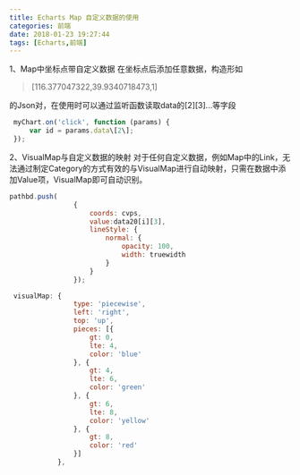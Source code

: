 ```yaml
---
title: Echarts Map 自定义数据的使用
categories: 前端
date: 2018-01-23 19:27:44
tags: [Echarts,前端]
---
```


1、Map中坐标点带自定义数据 在坐标点后添加任意数据，构造形如

>[116.377047322,39.9340718473,1]

的Json对，在使用时可以通过监听函数读取data的[2][3]...等字段
```javascript
 myChart.on('click', function (params) {
     var id = params.data\[2\];
 });
```
2、VisualMap与自定义数据的映射 对于任何自定义数据，例如Map中的Link，无法通过制定Category的方式有效的与VisualMap进行自动映射，只需在数据中添加Value项，VisualMap即可自动识别。
```javascript
pathbd.push(
                {
                    coords: cvps,
                    value:data20[i][3],
                    lineStyle: {
                        normal: {
                            opacity: 100,
                            width: truewidth
                        }
                    }
                });

 visualMap: {
                type: 'piecewise',
                left: 'right',
                top: 'up',
                pieces: [{
                    gt: 0,
                    lte: 4,
                    color: 'blue'
                }, {
                    gt: 4,
                    lte: 6,
                    color: 'green'
                }, {
                    gt: 6,
                    lte: 8,
                    color: 'yellow'
                }, {
                    gt: 8,
                    color: 'red'
                }]
            },
```